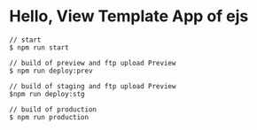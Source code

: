 # Hello, View Template App of ejs

```shell
// start
$ npm run start

// build of preview and ftp upload Preview
$ npm run deploy:prev

// build of staging and ftp upload Preview
$npm run deploy:stg

// build of production
$ npm run production
```